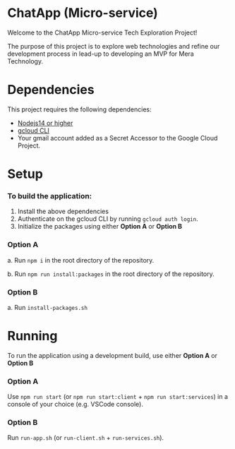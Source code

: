 # ChatApp (Micro-service)

Welcome to the ChatApp Micro-service Tech Exploration Project! 

The purpose of this project is to explore web technologies and refine our development process in lead-up to developing an MVP for Mera Technology.



# Dependencies

This project requires the following dependencies:
- [Nodejs14 or higher](https://nodejs.org/en/download/)
- [gcloud CLI](https://cloud.google.com/sdk/docs/install)
- Your gmail account added as a Secret Accessor to the Google Cloud Project.


# Setup

### To build the application:

1. Install the above dependencies
2. Authenticate on the gcloud CLI by running `gcloud auth login`.
3. Initialize the packages using either **Option A** or **Option B**

### Option A

a. Run `npm i` in the root directory of the repository.

b. Run `npm run install:packages` in the root directory of the repository.

### Option B

a. Run `install-packages.sh`

# Running

To run the application using a development build, use either **Option A** or **Option B**

### Option A

Use `npm run start` (or `npm run start:client` + `npm run start:services`) in a console of your choice (e.g. VSCode console).

### Option B

Run `run-app.sh` (or `run-client.sh` + `run-services.sh`).

